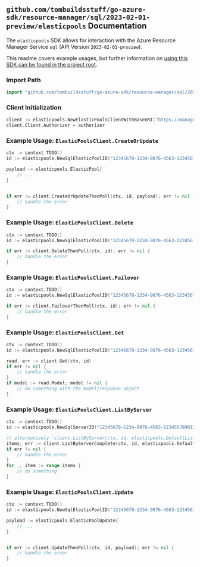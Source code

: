
## `github.com/tombuildsstuff/go-azure-sdk/resource-manager/sql/2023-02-01-preview/elasticpools` Documentation

The `elasticpools` SDK allows for interaction with the Azure Resource Manager Service `sql` (API Version `2023-02-01-preview`).

This readme covers example usages, but further information on [using this SDK can be found in the project root](https://github.com/tombuildsstuff/go-azure-sdk/tree/main/docs).

### Import Path

```go
import "github.com/tombuildsstuff/go-azure-sdk/resource-manager/sql/2023-02-01-preview/elasticpools"
```


### Client Initialization

```go
client := elasticpools.NewElasticPoolsClientWithBaseURI("https://management.azure.com")
client.Client.Authorizer = authorizer
```


### Example Usage: `ElasticPoolsClient.CreateOrUpdate`

```go
ctx := context.TODO()
id := elasticpools.NewSqlElasticPoolID("12345678-1234-9876-4563-123456789012", "example-resource-group", "serverValue", "elasticPoolValue")

payload := elasticpools.ElasticPool{
	// ...
}


if err := client.CreateOrUpdateThenPoll(ctx, id, payload); err != nil {
	// handle the error
}
```


### Example Usage: `ElasticPoolsClient.Delete`

```go
ctx := context.TODO()
id := elasticpools.NewSqlElasticPoolID("12345678-1234-9876-4563-123456789012", "example-resource-group", "serverValue", "elasticPoolValue")

if err := client.DeleteThenPoll(ctx, id); err != nil {
	// handle the error
}
```


### Example Usage: `ElasticPoolsClient.Failover`

```go
ctx := context.TODO()
id := elasticpools.NewSqlElasticPoolID("12345678-1234-9876-4563-123456789012", "example-resource-group", "serverValue", "elasticPoolValue")

if err := client.FailoverThenPoll(ctx, id); err != nil {
	// handle the error
}
```


### Example Usage: `ElasticPoolsClient.Get`

```go
ctx := context.TODO()
id := elasticpools.NewSqlElasticPoolID("12345678-1234-9876-4563-123456789012", "example-resource-group", "serverValue", "elasticPoolValue")

read, err := client.Get(ctx, id)
if err != nil {
	// handle the error
}
if model := read.Model; model != nil {
	// do something with the model/response object
}
```


### Example Usage: `ElasticPoolsClient.ListByServer`

```go
ctx := context.TODO()
id := elasticpools.NewSqlServerID("12345678-1234-9876-4563-123456789012", "example-resource-group", "serverValue")

// alternatively `client.ListByServer(ctx, id, elasticpools.DefaultListByServerOperationOptions())` can be used to do batched pagination
items, err := client.ListByServerComplete(ctx, id, elasticpools.DefaultListByServerOperationOptions())
if err != nil {
	// handle the error
}
for _, item := range items {
	// do something
}
```


### Example Usage: `ElasticPoolsClient.Update`

```go
ctx := context.TODO()
id := elasticpools.NewSqlElasticPoolID("12345678-1234-9876-4563-123456789012", "example-resource-group", "serverValue", "elasticPoolValue")

payload := elasticpools.ElasticPoolUpdate{
	// ...
}


if err := client.UpdateThenPoll(ctx, id, payload); err != nil {
	// handle the error
}
```
